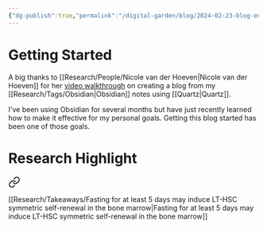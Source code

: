 ```yaml
---
{"dg-publish":true,"permalink":"/digital-garden/blog/2024-02-23-blog-entry/","created":"2024-03-09T10:37:51.560-05:00","updated":"2024-03-09T17:46:09.831-05:00"}
---
```


# Getting Started
A big thanks to [[Research/People/Nicole van der Hoeven\|Nicole van der Hoeven]] for her [video walkthrough](https://www.youtube.com/watch?v=6s6DT1yN4dw) on creating a blog from my [[Research/Tags/Obsidian\|Obsidian]] notes using [[Quartz\|Quartz]].

I've been using Obsidian for several months but have just recently learned how to make it effective for my personal goals. Getting this blog started has been one of those goals.

# Research Highlight

<div class="transclusion internal-embed is-loaded"><a class="markdown-embed-link" href="/digital-garden/research-highlights/2024-02-23-research-highlight/#b4a596" aria-label="Open link"><svg xmlns="http://www.w3.org/2000/svg" width="24" height="24" viewBox="0 0 24 24" fill="none" stroke="currentColor" stroke-width="2" stroke-linecap="round" stroke-linejoin="round" class="svg-icon lucide-link"><path d="M10 13a5 5 0 0 0 7.54.54l3-3a5 5 0 0 0-7.07-7.07l-1.72 1.71"></path><path d="M14 11a5 5 0 0 0-7.54-.54l-3 3a5 5 0 0 0 7.07 7.07l1.71-1.71"></path></svg></a><div class="markdown-embed">



[[Research/Takeaways/Fasting for at least 5 days may induce LT-HSC symmetric self-renewal in the bone marrow\|Fasting for at least 5 days may induce LT-HSC symmetric self-renewal in the bone marrow]] 

</div></div>

